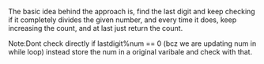 The basic idea behind the approach is, find the last digit and keep checking if it completely divides the given number, and every time it does,
keep increasing the count, and at last just return the count.

Note:Dont check directly if lastdigit%num == 0 (bcz we are updating num in while loop) instead store the num in a original varibale and check
with that.

